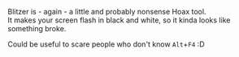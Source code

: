 Blitzer is - again - a little and probably nonsense Hoax tool.  
It makes your screen flash in black and white, so it kinda looks like something broke.

Could be useful to scare people who don't know `Alt`+`F4` :D